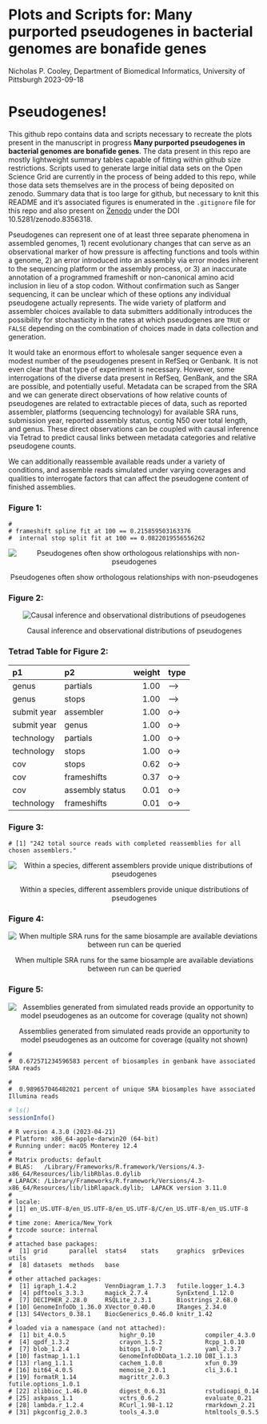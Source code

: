 Plots and Scripts for: Many purported pseudogenes in bacterial genomes
are bonafide genes
================
Nicholas P. Cooley, Department of Biomedical Informatics, University of
Pittsburgh
2023-09-18

# Pseudogenes!

This github repo contains data and scripts necessary to recreate the
plots present in the manuscript in progress **Many purported pseudogenes
in bacterial genomes are bonafide genes**. The data present in this repo
are mostly lightweight summary tables capable of fitting within github
size restrictions. Scripts used to generate large initial data sets on
the Open Science Grid are currently in the process of being added to
this repo, while those data sets themselves are in the process of being
deposited on zenodo. Summary data that is too large for github, but
necessary to knit this README and it’s associated figures is enumerated
in the `.gitignore` file for this repo and also present on
[Zenodo](https://zenodo.org/record/8356318) under the DOI
10.5281/zenodo.8356318.

Pseudogenes can represent one of at least three separate phenomena in
assembled genomes, 1) recent evolutionary changes that can serve as an
observational marker of how pressure is affecting functions and tools
within a genome, 2) an error introduced into an assembly via error modes
inherent to the sequencing platform or the assembly process, or 3) an
inaccurate annotation of a programmed frameshift or non-canonical amino
acid inclusion in lieu of a stop codon. Without confirmation such as
Sanger sequencing, it can be unclear which of these options any
individual pseudogene actually represents. The wide variety of platform
and assembler choices available to data submitters additionally
introduces the possibility for stochasticity in the rates at which
pseudogenes are `TRUE` or `FALSE` depending on the combination of
choices made in data collection and generation.

It would take an enormous effort to wholesale sanger sequence even a
modest number of the pseudogenes present in RefSeq or Genbank. It is not
even clear that that type of experiment is necessary. However, some
interrogations of the diverse data present in RefSeq, GenBank, and the
SRA are possible, and potentially useful. Metadata can be scraped from
the SRA and we can generate direct observations of how relative counts
of pseudogenes are related to extractable pieces of data, such as
reported assembler, platforms (sequencing technology) for available SRA
runs, submission year, reported assembly status, contig N50 over total
length, and genus. These direct observations can be coupled with causal
inference via Tetrad to predict causal links between metadata categories
and relative pseudogene counts.

We can additionally reassemble available reads under a variety of
conditions, and assemble reads simulated under varying coverages and
qualities to interrogate factors that can affect the pseudogene content
of finished assemblies.

### Figure 1:

    # 
    # frameshift spline fit at 100 == 0.215859503163376 
    #  internal stop split fit at 100 == 0.0822019556556262

<div class="figure" style="text-align: center">

<img src="README_files/figure-gfm/pg-incongruency-1.png" alt="Pseudogenes often show orthologous relationships with non-pseudogenes"  />
<p class="caption">
Pseudogenes often show orthologous relationships with non-pseudogenes
</p>

</div>

### Figure 2:

<div class="figure" style="text-align: center">

<img src="README_files/figure-gfm/inference-and-observation-1.png" alt="Causal inference and observational distributions of pseudogenes"  />
<p class="caption">
Causal inference and observational distributions of pseudogenes
</p>

</div>

### Tetrad Table for Figure 2:

| p1          | p2              | weight | type |
|:------------|:----------------|-------:|:-----|
| genus       | partials        |   1.00 | –\>  |
| genus       | stops           |   1.00 | –\>  |
| submit year | assembler       |   1.00 | o-\> |
| submit year | genus           |   1.00 | o-\> |
| technology  | partials        |   1.00 | o-\> |
| technology  | stops           |   1.00 | o-\> |
| cov         | stops           |   0.62 | o-\> |
| cov         | frameshifts     |   0.37 | o-\> |
| cov         | assembly status |   0.01 | o-\> |
| technology  | frameshifts     |   0.01 | o-\> |

### Figure 3:

    # [1] "242 total source reads with completed reassemblies for all chosen assemblers."

<div class="figure" style="text-align: center">

<img src="README_files/figure-gfm/influence-of-assembler-1.png" alt="Within a species, different assemblers provide unique distributions of pseudogenes"  />
<p class="caption">
Within a species, different assemblers provide unique distributions of
pseudogenes
</p>

</div>

### Figure 4:

<div class="figure" style="text-align: center">

<img src="README_files/figure-gfm/matched-sra-run-deviation-1.png" alt="When multiple SRA runs for the same biosample are available deviations between run can be queried"  />
<p class="caption">
When multiple SRA runs for the same biosample are available deviations
between run can be queried
</p>

</div>

### Figure 5:

<div class="figure" style="text-align: center">

<img src="README_files/figure-gfm/predicted-behavior-1.png" alt="Assemblies generated from simulated reads provide an opportunity to model pseudogenes as an outcome for coverage (quality not shown)"  />
<p class="caption">
Assemblies generated from simulated reads provide an opportunity to
model pseudogenes as an outcome for coverage (quality not shown)
</p>

</div>

    # 
    #  0.672571234596583 percent of biosamples in genbank have associated SRA reads

    # 
    #  0.989657046482021 percent of unique SRA biosamples have associated Illumina reads

``` r
# ls()
sessionInfo()
```

    # R version 4.3.0 (2023-04-21)
    # Platform: x86_64-apple-darwin20 (64-bit)
    # Running under: macOS Monterey 12.4
    # 
    # Matrix products: default
    # BLAS:   /Library/Frameworks/R.framework/Versions/4.3-x86_64/Resources/lib/libRblas.0.dylib 
    # LAPACK: /Library/Frameworks/R.framework/Versions/4.3-x86_64/Resources/lib/libRlapack.dylib;  LAPACK version 3.11.0
    # 
    # locale:
    # [1] en_US.UTF-8/en_US.UTF-8/en_US.UTF-8/C/en_US.UTF-8/en_US.UTF-8
    # 
    # time zone: America/New_York
    # tzcode source: internal
    # 
    # attached base packages:
    #  [1] grid      parallel  stats4    stats     graphics  grDevices utils    
    #  [8] datasets  methods   base     
    # 
    # other attached packages:
    #  [1] igraph_1.4.2        VennDiagram_1.7.3   futile.logger_1.4.3
    #  [4] pdftools_3.3.3      magick_2.7.4        SynExtend_1.12.0   
    #  [7] DECIPHER_2.28.0     RSQLite_2.3.1       Biostrings_2.68.0  
    # [10] GenomeInfoDb_1.36.0 XVector_0.40.0      IRanges_2.34.0     
    # [13] S4Vectors_0.38.1    BiocGenerics_0.46.0 knitr_1.42         
    # 
    # loaded via a namespace (and not attached):
    #  [1] bit_4.0.5               highr_0.10              compiler_4.3.0         
    #  [4] qpdf_1.3.2              crayon_1.5.2            Rcpp_1.0.10            
    #  [7] blob_1.2.4              bitops_1.0-7            yaml_2.3.7             
    # [10] fastmap_1.1.1           GenomeInfoDbData_1.2.10 DBI_1.1.3              
    # [13] rlang_1.1.1             cachem_1.0.8            xfun_0.39              
    # [16] bit64_4.0.5             memoise_2.0.1           cli_3.6.1              
    # [19] formatR_1.14            magrittr_2.0.3          futile.options_1.0.1   
    # [22] zlibbioc_1.46.0         digest_0.6.31           rstudioapi_0.14        
    # [25] askpass_1.1             vctrs_0.6.2             evaluate_0.21          
    # [28] lambda.r_1.2.4          RCurl_1.98-1.12         rmarkdown_2.21         
    # [31] pkgconfig_2.0.3         tools_4.3.0             htmltools_0.5.5
